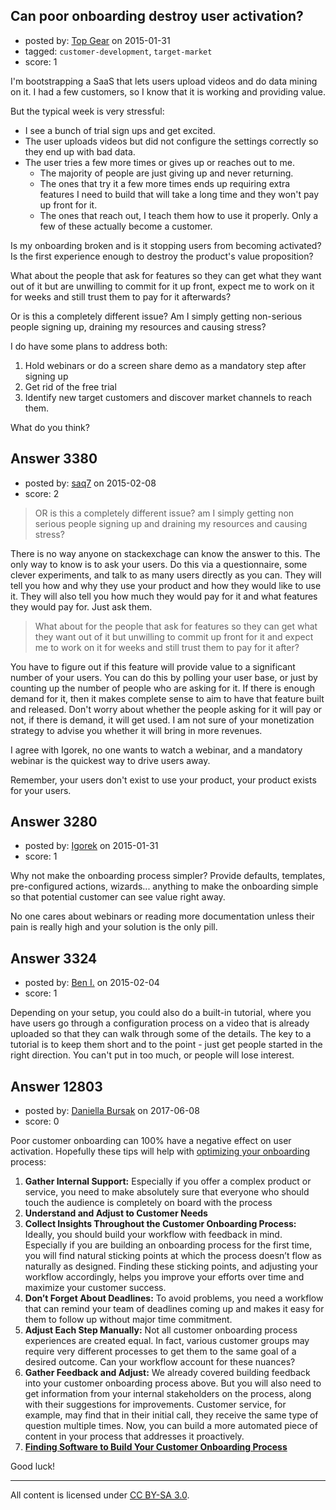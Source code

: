## Can poor onboarding destroy user activation?

- posted by: [Top Gear](https://stackexchange.com/users/4690596/top-gear) on 2015-01-31
- tagged: `customer-development`, `target-market`
- score: 1

I'm bootstrapping a SaaS that lets users upload videos and do data mining on it. I had a few customers, so I know that it is working and providing value.

But the typical week is very stressful:

* I see a bunch of trial sign ups and get excited.
* The user uploads videos but did not configure the settings correctly so they end up with bad data.
* The user tries a few more times or gives up or reaches out to me.
    * The majority of people are just giving up and never returning.
    * The ones that try it a few more times ends up requiring extra features I need to build that will take a long time and they won't pay up front for it.
    * The ones that reach out, I teach them how to use it properly. Only a few of these actually become a customer.

Is my onboarding broken and is it stopping users from becoming activated? Is the first experience enough to destroy the product's value proposition?

What about the people that ask for features so they can get what they want out of it but are unwilling to commit for it up front, expect me to work on it for weeks and still trust them to pay for it afterwards?

Or is this a completely different issue? Am I simply getting non-serious people signing up, draining my resources and causing stress?

I do have some plans to address both:

1. Hold webinars or do a screen share demo as a mandatory step after signing up
2. Get rid of the free trial
3. Identify new target customers and discover market channels to reach them.

What do you think?


## Answer 3380

- posted by: [saq7](https://stackexchange.com/users/4148647/saq7) on 2015-02-08
- score: 2

> OR is this a completely different issue? am I simply getting non
> serious people signing up and draining my resources and causing
> stress?

There is no way anyone on stackexchage can know the answer to this. The only way to know is to ask your users. Do this via a questionnaire, some clever experiments, and talk to as many users directly as you can. They will tell you how and why they use your product and how they would like to use it. They will also tell you how much they would pay for it and what features they would pay for. Just ask them.  

> What about for the people that ask for features so they can get what
> they want out of it but unwilling to commit up front for it and expect
> me to work on it for weeks and still trust them to pay for it after?

You have to figure out if this feature will provide value to a significant number of your users. You can do this by polling your user base, or just by counting up the number of people who are asking for it. If there is enough demand for it, then it makes complete sense to aim to have that feature built and released. Don't worry about whether the people asking for it will pay or not, if there is demand, it will get used. I am not sure of your monetization strategy to advise you whether it will bring in more revenues. 

I agree with Igorek, no one wants to watch a webinar, and a mandatory webinar is the quickest way to drive users away.

Remember, your users don't exist to use your product, your product exists for your users. 




## Answer 3280

- posted by: [Igorek](https://stackexchange.com/users/215022/igorek) on 2015-01-31
- score: 1

Why not make the onboarding process simpler?  Provide defaults, templates, pre-configured actions, wizards... anything to make the onboarding simple so that potential customer can see value right away.

No one cares about webinars or reading more documentation unless their pain is really high and your solution is the only pill.



## Answer 3324

- posted by: [Ben I.](https://stackexchange.com/users/5187045/ben-i) on 2015-02-04
- score: 1

Depending on your setup, you could also do a built-in tutorial, where you have users go through a configuration process on a video that is already uploaded so that they can walk through some of the details.  The key to a tutorial is to keep them short and to the point - just get people started in the right direction.  You can't put in too much, or people will lose interest.


## Answer 12803

- posted by: [Daniella Bursak](https://stackexchange.com/users/11058306/daniella-bursak) on 2017-06-08
- score: 0

<p>Poor customer onboarding can 100% have a negative effect on user activation. Hopefully these tips will help with <a href="https://tallyfy.com/customer-onboarding-process/" rel="nofollow noreferrer">optimizing your onboarding</a> process:</p>

<ol>
<li><strong>Gather Internal Support:</strong> Especially if you offer a complex product or service, you need to make absolutely sure that everyone who should touch the audience is completely on board with the process</li>
<li><strong>Understand and Adjust to Customer Needs</strong></li>
<li><strong>Collect Insights Throughout the Customer Onboarding Process:</strong> Ideally, you should build your workflow with feedback in mind. Especially if you are building an onboarding process for the first time, you will find natural sticking points at which the process doesn’t flow as naturally as designed. Finding these sticking points, and adjusting your workflow accordingly, helps you improve your efforts over time and maximize your customer success.</li>
<li><strong>Don’t Forget About Deadlines:</strong> To avoid problems, you need a workflow that can remind your team of deadlines coming up and makes it easy for them to follow up without major time commitment.</li>
<li><strong>Adjust Each Step Manually:</strong> Not all customer onboarding process experiences are created equal. In fact, various customer groups may require very different processes to get them to the same goal of a desired outcome. Can your workflow account for these nuances?</li>
<li><strong>Gather Feedback and Adjust:</strong> We already covered building feedback into your customer onboarding process above. But you will also need to get information from your internal stakeholders on the process, along with their suggestions for improvements. Customer service, for example, may find that in their initial call, they receive the same type of question multiple times. Now, you can build a more automated piece of content in your process that addresses it proactively. </li>
<li><strong><a href="http://tallyfy.com" rel="nofollow noreferrer">Finding Software to Build Your Customer Onboarding Process</a></strong></li>
</ol>

<p>Good luck!</p>




---

All content is licensed under [CC BY-SA 3.0](https://creativecommons.org/licenses/by-sa/3.0/).
